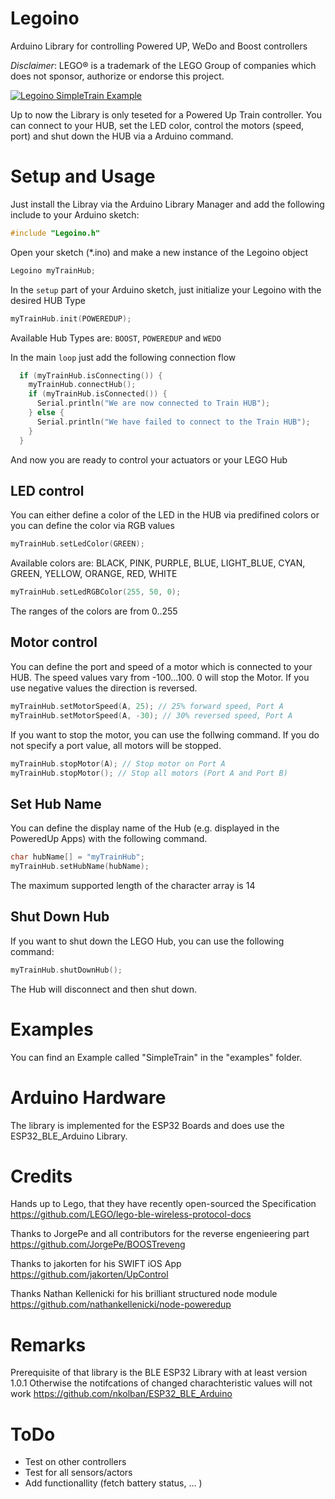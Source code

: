 # Legoino
Arduino Library for controlling Powered UP, WeDo and Boost controllers

*Disclaimer*: LEGO® is a trademark of the LEGO Group of companies which does not sponsor, authorize or endorse this project.

[![Legoino SimpleTrain Example](http://img.youtube.com/vi/o1hgZQz3go4/0.jpg)](http://www.youtube.com/watch?v=o1hgZQz3go4 "Legoino SimpleTrain Example")

Up to now the Library is only teseted for a Powered Up Train controller. You can connect to your HUB, set the LED color, control the motors (speed, port) and shut down the HUB via a Arduino command.

# Setup and Usage

Just install the Libray via the Arduino Library Manager and add the following include to your Arduino sketch:
```c
#include "Legoino.h"
```

Open your sketch (*.ino) and make a new instance of the Legoino object
```c
Legoino myTrainHub;
```

In the ```setup``` part of your Arduino sketch, just initialize your Legoino with the desired HUB Type
```c
myTrainHub.init(POWEREDUP);
```
Available Hub Types are: ```BOOST```, ```POWEREDUP``` and ```WEDO```

In the main ```loop``` just add the following connection flow
```c
  if (myTrainHub.isConnecting()) {
    myTrainHub.connectHub();
    if (myTrainHub.isConnected()) {
      Serial.println("We are now connected to Train HUB");
    } else {
      Serial.println("We have failed to connect to the Train HUB");
    }
  }
```

And now you are ready to control your actuators or your LEGO Hub

## LED control

You can either define a color of the LED in the HUB via predifined colors or you can define the color via RGB values
```c
myTrainHub.setLedColor(GREEN);
```
Available colors are: BLACK, PINK, PURPLE, BLUE, LIGHT_BLUE, CYAN, GREEN, YELLOW, ORANGE, RED, WHITE

```c
myTrainHub.setLedRGBColor(255, 50, 0);
```
The ranges of the colors are from 0..255

## Motor control

You can define the port and speed of a motor which is connected to your HUB. The speed values vary from -100...100. 0 will stop the Motor. If you use negative values the direction is reversed. 
```c
myTrainHub.setMotorSpeed(A, 25); // 25% forward speed, Port A
myTrainHub.setMotorSpeed(A, -30); // 30% reversed speed, Port A
```

If you want to stop the motor, you can use the follwing command. If you do not specify a port value, all motors will be stopped.
```c
myTrainHub.stopMotor(A); // Stop motor on Port A
myTrainHub.stopMotor(); // Stop all motors (Port A and Port B)
```

## Set Hub Name
You can define the display name of the Hub (e.g. displayed in the PoweredUp Apps) with the following command. 
```c
char hubName[] = "myTrainHub";
myTrainHub.setHubName(hubName);
```
The maximum supported length of the character array is 14

## Shut Down Hub

If you want to shut down the LEGO Hub, you can use the following command:
```c
myTrainHub.shutDownHub();
```
The Hub will disconnect and then shut down. 

# Examples
You can find an Example called "SimpleTrain" in the "examples" folder. 

# Arduino Hardware
The library is implemented for the ESP32 Boards and does use the ESP32_BLE_Arduino Library.

# Credits
Hands up to Lego, that they have recently open-sourced the Specification
https://github.com/LEGO/lego-ble-wireless-protocol-docs

Thanks to JorgePe and all contributors for the reverse engenieering part
https://github.com/JorgePe/BOOSTreveng

Thanks to jakorten for his SWIFT iOS App
https://github.com/jakorten/UpControl

Thanks Nathan Kellenicki for his brilliant structured node module
https://github.com/nathankellenicki/node-poweredup

# Remarks
Prerequisite of that library is the BLE ESP32 Library with at least version 1.0.1 Otherwise the notifcations of changed charachteristic values will not work
https://github.com/nkolban/ESP32_BLE_Arduino

# ToDo
* Test on other controllers
* Test for all sensors/actors
* Add functionallity (fetch battery status, ... )
